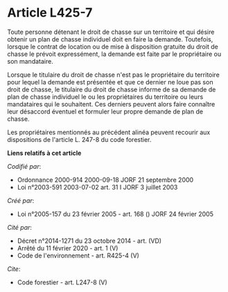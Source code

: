 # Article L425-7

Toute personne détenant le droit de chasse sur un territoire et qui désire obtenir un plan de chasse individuel doit en faire
la demande. Toutefois, lorsque le contrat de location ou de mise à disposition gratuite du droit de chasse le prévoit
expressément, la demande est faite par le propriétaire ou son mandataire. 

Lorsque le titulaire du droit de chasse n'est pas le propriétaire du territoire pour lequel la demande est présentée et que
ce dernier ne loue pas son droit de chasse, le titulaire du droit de chasse informe de sa demande de plan de chasse
individuel le ou les propriétaires du territoire ou leurs mandataires qui le souhaitent. Ces derniers peuvent alors faire
connaître leur désaccord éventuel et formuler leur propre demande de plan de chasse. 

Les propriétaires mentionnés au précédent alinéa peuvent recourir aux dispositions de l'article L. 247-8 du code forestier.

**Liens relatifs à cet article**

_Codifié par_:

  - Ordonnance 2000-914 2000-09-18 JORF 21 septembre 2000
  - Loi n°2003-591 2003-07-02 art. 31 I JORF 3 juillet 2003

_Créé par_:

  - Loi n°2005-157 du 23 février 2005 - art. 168 () JORF 24 février 2005

_Cité par_:

  - Décret n°2014-1271 du 23 octobre 2014 - art. (VD)
  - Arrêté du 11 février 2020 - art. 1 (V)
  - Code de l'environnement - art. R425-4 (V)

_Cite_:

  - Code forestier - art. L247-8 (V)
